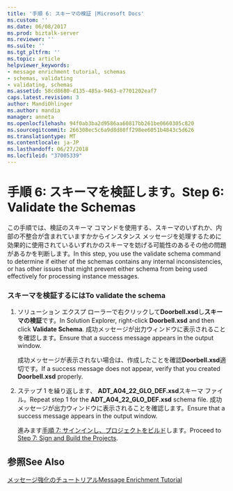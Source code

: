 ```yaml
---
title: '手順 6: スキーマの検証 |Microsoft Docs'
ms.custom: ''
ms.date: 06/08/2017
ms.prod: biztalk-server
ms.reviewer: ''
ms.suite: ''
ms.tgt_pltfrm: ''
ms.topic: article
helpviewer_keywords:
- message enrichment tutorial, schemas
- schemas, validating
- validating, schemas
ms.assetid: 58cd8680-d135-485a-9463-e7701202eaf7
caps.latest.revision: 3
author: MandiOhlinger
ms.author: mandia
manager: anneta
ms.openlocfilehash: 94f0ab3ba2d9586aa60817bb261be0660305c820
ms.sourcegitcommit: 266308ec5c6a9d8d80ff298ee6051b4843c5d626
ms.translationtype: MT
ms.contentlocale: ja-JP
ms.lasthandoff: 06/27/2018
ms.locfileid: "37005339"
---
```

# <a name="step-6-validate-the-schemas"></a><span data-ttu-id="29b19-102">手順 6: スキーマを検証します。</span><span class="sxs-lookup"><span data-stu-id="29b19-102">Step 6: Validate the Schemas</span></span>
<span data-ttu-id="29b19-103">この手順では、検証のスキーマ コマンドを使用する、スキーマのいずれか、内部の不整合が含まれていますかからインスタンス メッセージを処理するために効果的に使用されているいずれかのスキーマを妨げる可能性のあるその他の問題があるかを判断します。</span><span class="sxs-lookup"><span data-stu-id="29b19-103">In this step, you use the validate schema command to determine if either of the schemas contains any internal inconsistencies, or has other issues that might prevent either schema from being used effectively for processing instance messages.</span></span>  
  
### <a name="to-validate-the-schema"></a><span data-ttu-id="29b19-104">スキーマを検証するには</span><span class="sxs-lookup"><span data-stu-id="29b19-104">To validate the schema</span></span>  
  
1. <span data-ttu-id="29b19-105">ソリューション エクスプ ローラーで右クリックして**Doorbell.xsd**し**スキーマの検証**です。</span><span class="sxs-lookup"><span data-stu-id="29b19-105">In Solution Explorer, right-click **Doorbell.xsd** and then click **Validate Schema**.</span></span> <span data-ttu-id="29b19-106">成功メッセージが出力ウィンドウに表示されることを確認します。</span><span class="sxs-lookup"><span data-stu-id="29b19-106">Ensure that a success message appears in the output window.</span></span>  
  
    <span data-ttu-id="29b19-107">成功メッセージが表示されない場合は、作成したことを確認**Doorbell.xsd**適切です。</span><span class="sxs-lookup"><span data-stu-id="29b19-107">If a success message does not appear, verify that you created **Doorbell.xsd** properly.</span></span>  
  
2. <span data-ttu-id="29b19-108">ステップ 1 を繰り返します、 **ADT_A04_22_GLO_DEF.xsd**スキーマ ファイル。</span><span class="sxs-lookup"><span data-stu-id="29b19-108">Repeat step 1 for the **ADT_A04_22_GLO_DEF.xsd** schema file.</span></span> <span data-ttu-id="29b19-109">成功メッセージが出力ウィンドウに表示されることを確認します。</span><span class="sxs-lookup"><span data-stu-id="29b19-109">Ensure that a success message appears in the output window.</span></span>  
  
   <span data-ttu-id="29b19-110">進みます[手順 7: サインインし、プロジェクトをビルド](../../adapters-and-accelerators/accelerator-hl7/step-7-sign-and-build-the-projects.md)します。</span><span class="sxs-lookup"><span data-stu-id="29b19-110">Proceed to [Step 7: Sign and Build the Projects](../../adapters-and-accelerators/accelerator-hl7/step-7-sign-and-build-the-projects.md).</span></span>  
  
## <a name="see-also"></a><span data-ttu-id="29b19-111">参照</span><span class="sxs-lookup"><span data-stu-id="29b19-111">See Also</span></span>  
 [<span data-ttu-id="29b19-112">メッセージ強化のチュートリアル</span><span class="sxs-lookup"><span data-stu-id="29b19-112">Message Enrichment Tutorial</span></span>](../../adapters-and-accelerators/accelerator-hl7/message-enrichment-tutorial.md)